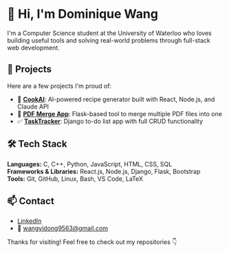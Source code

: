 # 👋 Hi, I'm Dominique Wang

I'm a Computer Science student at the University of Waterloo who loves building useful tools and solving real-world problems through full-stack web development.

## 🚀 Projects

Here are a few projects I'm proud of:

- 🍳 [**CookAI**](https://github.com/DominiqueWang/CookAI): AI-powered recipe generator built with React, Node.js, and Claude API  
- 📎 [**PDF Merge App**](https://github.com/DominiqueWang/PDF-Merge-App): Flask-based tool to merge multiple PDF files into one  
- ✅ [**TaskTracker**](https://github.com/DominiqueWang/TaskTracker): Django to-do list app with full CRUD functionality  

## 🛠️ Tech Stack

**Languages:** C, C++, Python, JavaScript, HTML, CSS, SQL  
**Frameworks & Libraries:** React.js, Node.js, Django, Flask, Bootstrap  
**Tools:** Git, GitHub, Linux, Bash, VS Code, LaTeX  

## 📫 Contact

- [LinkedIn](https://www.linkedin.com/in/dominique-wang/)  
- 📧 wangyidong9563@gmail.com  

Thanks for visiting! Feel free to check out my repositories 👇
